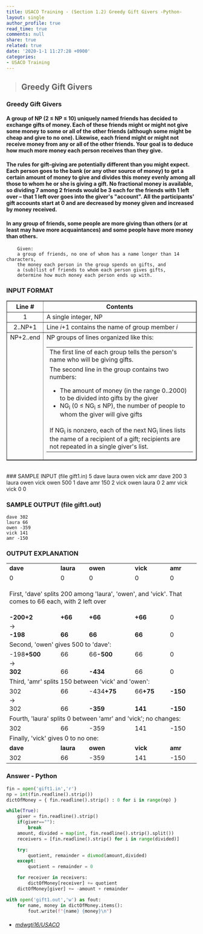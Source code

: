 ```yaml
---
title: USACO Training - (Section 1.2) Greedy Gift Givers -Python-
layout: single
author_profile: true
read_time: true
comments: null
share: true
related: true
date: '2020-1-1 11:27:28 +0900'
categories:
- USACO Training
---
```


> ## Greedy Gift Givers

### Greedy Gift Givers
#### A group of NP (2 ≤ NP ≤ 10) uniquely named friends has decided to exchange gifts of money. Each of these friends might or might not give some money to some or all of the other friends (although some might be cheap and give to no one). Likewise, each friend might or might not receive money from any or all of the other friends. Your goal is to deduce how much more money each person receives than they give.

#### The rules for gift-giving are potentially different than you might expect. Each person goes to the bank (or any other source of money) to get a certain amount of money to give and divides this money evenly among all those to whom he or she is giving a gift. No fractional money is available, so dividing 7 among 2 friends would be 3 each for the friends with 1 left over – that 1 left over goes into the giver's "account". All the participants' gift accounts start at 0 and are decreased by money given and increased by money received.

#### In any group of friends, some people are more giving than others (or at least may have more acquaintances) and some people have more money than others.

		Given:
		a group of friends, no one of whom has a name longer than 14 characters,
		the money each person in the group spends on gifts, and
		a (sub)list of friends to whom each person gives gifts,
		determine how much money each person ends up with.

### INPUT FORMAT

<table border="1" style="border-collapse: collapse;">
<tbody><tr><th>Line #</th><th>Contents</th></tr>
<tr> <td align="center">1</td> <td> A single integer, NP </td></tr>
<tr> <td align="center">2..NP+1</td> <td> Line <i>i</i>+1 contains the name
of group member <i>i</i></td>
</tr>
<tr> <td valign="top" align="center">NP+2..end</td> <td>NP groups of lines organized like this:

<table>
<tbody><tr><td>The first line of each group tells the person's name who
will be giving gifts.
</td></tr><tr><td>The second line in the group contains two numbers:
	<ul>
	<li>The amount of money (in the range 0..2000) to be divided
        into gifts by the giver
        </li><li>NG<sub>i</sub> (0 ≤ NG<sub>i</sub> ≤ NP), the
        number of people to whom the giver will give gifts
	</li></ul>
</td></tr><tr><td> If NG<sub>i</sub> is nonzero, each of the next NG<sub>i</sub>
lines lists the name of a recipient of a gift; recipients are not repeated
in a single giver's list.
</td></tr></tbody></table>

</td></tr></tbody></table>
<br>
### SAMPLE INPUT (file gift1.in)
	5
	dave
	laura
	owen
	vick
	amr
	dave
	200 3
	laura
	owen
	vick
	owen
	500 1
	dave
	amr
	150 2
	vick
	owen
	laura
	0 2
	amr
	vick
	vick
	0 0

### SAMPLE OUTPUT (file gift1.out)

	dave 302
	laura 66
	owen -359
	vick 141
	amr -150

### OUTPUT EXPLANATION
<table>
<tbody><tr><td class="l"><b>dave</b></td><td class="l"><b>laura</b></td><td class="l"><b>owen</b></td><td class="l"><b>vick</b></td><td class="l"><b>amr</b></td></tr>

<tr class="narrow"><td class="l">0</td>   <td class="l">0</td>    <td class="l">0</td>   <td class="l">0</td>   <td class="l">0</td></tr>

<tr><td colspan="5">

First, 'dave' splits 200 among 'laura', 'owen', and 'vick'. That comes to
66 each, with 2 left over</td></tr>

<tr><td class="l"><b>-200+2</b></td><td class="l"><b>+66</b></td>  <td class="l"><b>+66</b></td> <td class="l"><b>+66</b></td>  <td class="l">0</td></tr>
<tr><td colspan="5" style="padding-top:0;padding-bottom:0;">→</td></tr>
<tr><td class="l"><b>-198</b></td><td class="l"><b>66</b></td>  <td class="l"><b>66</b></td> <td class="l"><b>66</b></td>  <td class="l">0</td></tr>

<tr><td colspan="5" align="left">Second, 'owen' gives 500 to 'dave':</td></tr>

<tr><td class="l">-198<b>+500</b></td>  <td class="l">66</td>  <td class="l">66<b>-500</b></td> <td class="l">66</td>  <td class="l">0</td></tr>
<tr><td colspan="5" style="padding-top:0;padding-bottom:0;">→</td></tr>
<tr><td class="l"><b>302</b></td>  <td class="l">66</td>  <td class="l"><b>-434</b></td> <td class="l">66</td>  <td class="l">0</td></tr>

<tr><td colspan="5" align="left">Third, 'amr' splits 150 between 'vick' and 'owen':

</td></tr><tr><td class="l">302</td>   <td class="l">66</td>  <td class="l">-434<b>+75</b></td><td class="l">66<b>+75</b></td>  <td class="l"><b>-150</b></td></tr>
<tr><td colspan="5" style="padding-top:0;padding-bottom:0;">→</td></tr>
<tr><td class="l">302</td>   <td class="l">66</td>  <td class="l"><b>-359</b></td><td class="l"><b>141</b></td> <td class="l"><b>-150</b></td></tr>

<tr><td colspan="5" align="left">Fourth, 'laura' splits 0 between 'amr' and 'vick'; no changes:
</td></tr><tr><td class="l">302</td>   <td class="l">66</td>  <td class="l">-359</td><td class="l">141</td>  <td class="l">-150</td></tr>
<tr><td colspan="5" align="left">Finally, 'vick' gives 0 to no one:
</td></tr><tr><td class="l"><b>dave</b></td><td class="l"><b>laura</b></td><td class="l"><b>owen</b></td><td class="l"><b>vick</b></td><td class="l"><b>amr</b></td></tr>
<tr><td class="l">302</td>   <td class="l">66</td>  <td class="l">-359</td><td class="l">141</td>  <td class="l">-150</td></tr>

</tbody></table>
	
### Answer - Python
```python
fin = open('gift1.in','r')
np = int(fin.readline().strip())
dictOfMoney = { fin.readline().strip() : 0 for i in range(np) }

while(True):
	giver = fin.readline().strip()
	if(giver==""):
		break
	amount, divided = map(int, fin.readline().strip().split())
	receivers = [fin.readline().strip() for i in range(divided)]

	try:
		quotient, remainder = divmod(amount,divided)
	except:
		quotient = remainder = 0

	for receiver in receivers:
		dictOfMoney[receiver] += quotient
	dictOfMoney[giver] += -amount + remainder

with open('gift1.out','w') as fout:
	for name, money in dictOfMoney.items():
		fout.write(f"{name} {money}\n")
```

* ###### [mdwgti16/USACO]

[mdwgti16/USACO]: https://github.com/mdwgti16/USACO/tree/master/USACO/Chapter%201/Section%201.2